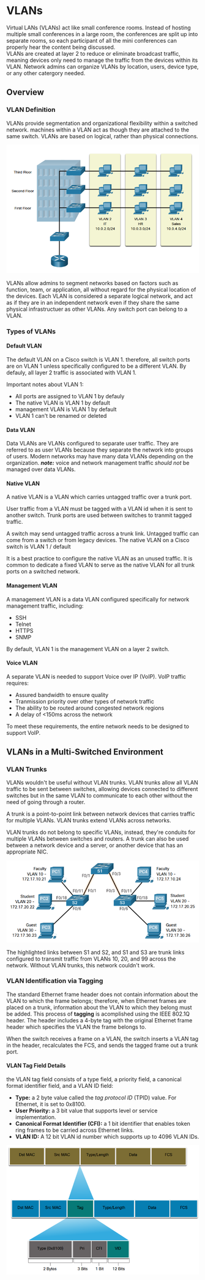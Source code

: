# VLANs

Virtual LANs (VLANs) act like small conference rooms. Instead of hosting multiple small conferences in a large room, the conferences are split up into separate rooms, so each participant of all the mini conferences can properly hear the content being discussed.
<br>
VLANs are created at layer 2 to reduce or eliminate broadcast traffic, meaning devices only need to manage the traffic from the devices within its VLAN. Network admins can organize VLANs by location, users, device type, or any other catergory needed.

## Overview

### VLAN Definition

VLANs provide segmentation and organizational flexibility within a switched network. machines within a VLAN act as though they are attached to the same switch. VLANs are based on logical, rather than physical connections.

![A logical topology of a VLAN at a company](./Images/VLANTopology.png)

VLANs allow admins to segment networks based on factors such as function, team, or application, all without regard for the physical location of the devices. Each VLAN is considered a separate logical network, and act as if they are in an independent network even if they share the same physical infrastructuer as other VLANs. Any switch port can belong to a VLAN.

### Types of VLANs

#### Default VLAN

The default VLAN on a Cisco switch is VLAN 1. therefore, all switch ports are on VLAN 1 unless specifically configured to be a different VLAN. By defauly, all layer 2 traffic is associated with VLAN 1.

Important notes about VLAN 1:
* All ports are assigned to VLAN 1 by defauly
* The native VLAN is VLAN 1 by default
* management VLAN is VLAN 1 by default
* VLAN 1 can't be renamed or deleted 

#### Data VLAN

Data VLANs are VLANs configured to separate user traffic. They are referred to as user VLANs because they separate the network into groups of users. Modern networks may have many data VLANs depending on the organization. 
***note:*** voice and network management traffic _should not_ be managed over data VLANs.

#### Native VLAN

A native VLAN is a VLAN which carries untagged traffic over a trunk port.

User traffic from a VLAN must be tagged with a VLAN id when it is sent to another switch. Trunk ports are used between switches to tranmit tagged traffic.

A switch may send untagged traffic across a trunk link. Untagged traffic can come from a switch or from legacy devices. The native VLAN on a Cisco switch is VLAN 1 / default

It is a best practice to configure the native VLAN as an unused traffic. It is common to dedicate a fixed VLAN to serve as the native VLAN for all trunk ports on a switched network.

#### Management VLAN

A management VLAN is a data VLAN configured specifically for network management traffic, including:
* SSH
* Telnet
* HTTPS
* SNMP

By default, VLAN 1 is the management VLAN on a layer 2 switch.

#### Voice VLAN

A separate VLAN is needed to support Voice over IP (VoIP). VoIP traffic requires:
* Assured bandwidth to ensure quality
* Tranmission priority over other types of network traffic
* The ability to be routed around congested network regions
* A delay of <150ms across the network

To meet these requirements, the entire network needs to be designed to support VoIP.

## VLANs in a Multi-Switched Environment

### VLAN Trunks

VLANs wouldn't be useful without VLAN trunks. VLAN trunks allow all VLAN traffic to be sent between switches, allowing devices connected to different switches but in the same VLAN to communicate to each other without the need of going through a router. 

A trunk is a point-to-point link between network devices that carries traffic for multiple VLANs. VLAN trunks extend VLANs across networks. 

VLAN trunks do not belong to specific VLANs, instead, they're conduits for multiple VLANs between switches and routers. A trunk can also be used between a network device and a server, or another device that has an appropriate NIC.

![A network topology with highlighted links between S1, S2, and S3 to show where a trunk is required](./Images/VLAN_Trunks.png)

The highlighted links between S1 and S2, and S1 and S3 are trunk links configured to transmit traffic from VLANs 10, 20, and 99 across the network. Without VLAN trunks, this network couldn't work.

### VLAN Identification via Tagging

The standard Ethernet frame header does not contain information about the VLAN to which the frame belongs; therefore, when Ethernet frames are placed on a trunk, information about the VLAN to which they belong must be added. This process of **tagging** is acomplished using the IEEE 802.1Q header. The header includes a 4-byte tag with the original Ethernet frame header which specifies the VLAN the frame belongs to.

When the switch receives a frame on a VLAN, the switch inserts a VLAN tag in the header, recalculates the FCS, and sends the tagged frame out a trunk port.

#### VLAN Tag Field Details

the VLAN tag field consists of a type field, a priority field, a canonical format identifier field, and a VLAN ID field:
* **Type:** a 2 byte value called the _tag protocol ID_ (TPID) value. For Ethernet, it is set to 0x8100.
* **User Priority:** a 3 bit value that supports level or service implementation.
* **Canonical Format Identifier (CFI):** a 1 bit identifier that enables token ring frames to be carried across Ethernet links.
* **VLAN ID:** A 12 bit VLAN id number which supports up to 4096 VLAN IDs.

![The location and breakdown of the VLAN ID tag field in an Ethernet frame](./Images/VLAN_Tag_Field.png)

